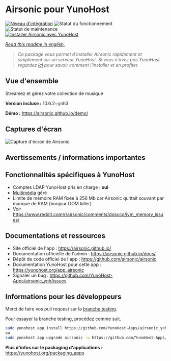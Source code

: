 <!--
N.B.: This README was automatically generated by https://github.com/YunoHost/apps/tree/master/tools/README-generator
It shall NOT be edited by hand.
-->

# Airsonic pour YunoHost

[![Niveau d'intégration](https://dash.yunohost.org/integration/airsonic.svg)](https://dash.yunohost.org/appci/app/airsonic) ![Statut du fonctionnement](https://ci-apps.yunohost.org/ci/badges/airsonic.status.svg) ![Statut de maintenance](https://ci-apps.yunohost.org/ci/badges/airsonic.maintain.svg)  
[![Installer Airsonic avec YunoHost](https://install-app.yunohost.org/install-with-yunohost.svg)](https://install-app.yunohost.org/?app=airsonic)

*[Read this readme in english.](./README.md)*

> *Ce package vous permet d'installer Airsonic rapidement et simplement sur un serveur YunoHost.
Si vous n'avez pas YunoHost, regardez [ici](https://yunohost.org/#/install) pour savoir comment l'installer et en profiter.*

## Vue d'ensemble

Streamez et gérez votre collection de musique

**Version incluse :** 10.6.2~ynh3


**Démo :** https://airsonic.github.io/demo/

## Captures d'écran

![Capture d'écran de Airsonic](./doc/screenshots/screenshot_01.png)

## Avertissements / informations importantes

## Fonctionnalités spécifiques à YunoHost

* Comptes LDAP YunoHost pris en charge : **oui**
* [Multimédia](https://github.com/YunoHost-Apps/yunohost.multimedia) géré
* Limite de mémoire RAM fixée à 256 Mb car Airsonic quittait souvant par manque de RAM (bonjour OOM killer)
* Voir https://www.reddit.com/r/airsonic/comments/doscco/jvm_memory_issues/ 
## Documentations et ressources

* Site officiel de l'app : <https://airsonic.github.io/>
* Documentation officielle de l'admin : <https://airsonic.github.io/docs/>
* Dépôt de code officiel de l'app : <https://github.com/airsonic/airsonic>
* Documentation YunoHost pour cette app : <https://yunohost.org/app_airsonic>
* Signaler un bug : <https://github.com/YunoHost-Apps/airsonic_ynh/issues>

## Informations pour les développeurs

Merci de faire vos pull request sur la [branche testing](https://github.com/YunoHost-Apps/airsonic_ynh/tree/testing).

Pour essayer la branche testing, procédez comme suit.

``` bash
sudo yunohost app install https://github.com/YunoHost-Apps/airsonic_ynh/tree/testing --debug
ou
sudo yunohost app upgrade airsonic -u https://github.com/YunoHost-Apps/airsonic_ynh/tree/testing --debug
```

**Plus d'infos sur le packaging d'applications :** <https://yunohost.org/packaging_apps>
